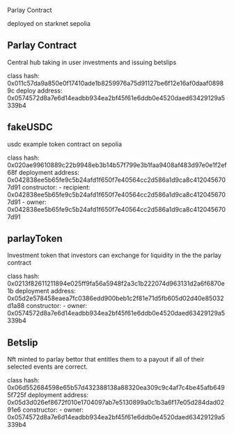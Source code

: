 Parlay Contract

deployed on starknet sepolia


## Parlay Contract

Central hub taking in user investments and issuing betslips

class hash: 0x011c57da9a850e0f17410ade1b8259976a75d91127be6f12e16af0daaf08989c
deploy address: 0x0574572d8a7e6d14eadbb934ea2bf45f61e6ddb0e4520daed63429129a5339b4

## fakeUSDC

usdc example token contract on sepolia

class hash: 0x020ae99610889c22b9948eb3b14b57f799e3b1faa9408af483d97e0e1f2ef68f
deployment address: 0x042838ee5b65fe9c5b24afd1f650f7e40564cc2d586a1d9ca8c4120456707d91
constructor:
    - recipient: 0x042838ee5b65fe9c5b24afd1f650f7e40564cc2d586a1d9ca8c4120456707d91
    - owner: 0x042838ee5b65fe9c5b24afd1f650f7e40564cc2d586a1d9ca8c4120456707d91

## parlayToken

Investment token that investors can exchange for liquidity in the the parlay contract

class hash: 0x0213f82611211894e025ff9fa56a5948f2a3c1b222074d963131d2a6f6870e1b
deployment address: 0x05d2e578458eaea7fc0386edd900beb1c2f81e71d5fb605d02d40e85032d1a88
constructor:
    - owner: 0x0574572d8a7e6d14eadbb934ea2bf45f61e6ddb0e4520daed63429129a5339b4

## Betslip

Nft minted to parlay bettor that entitles them to a payout if all of their selected events are correct.

class hash: 0x06d552684598e65b57d432388138a88320ea309c9c4af7c4be45afb6495f725f
deployment address: 0x05d3d026ef8672f010e1704097ab7e5130899a0c1b3a6f17e05d284dad0291e6
constructor:
    - owner: 0x0574572d8a7e6d14eadbb934ea2bf45f61e6ddb0e4520daed63429129a5339b4